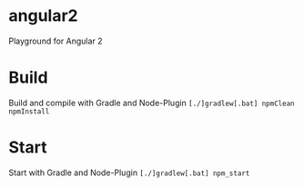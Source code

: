 # angular2
Playground for Angular 2

# Build
Build and compile with Gradle and Node-Plugin
``` [./]gradlew[.bat] npmClean npmInstall ```

# Start
Start with Gradle and Node-Plugin 
``` [./]gradlew[.bat] npm_start ```
